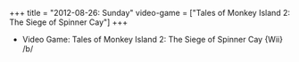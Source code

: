 +++
title = "2012-08-26: Sunday"
video-game = ["Tales of Monkey Island 2: The Siege of Spinner Cay"]
+++


* Video Game: Tales of Monkey Island 2: The Siege of Spinner Cay {Wii} /b/